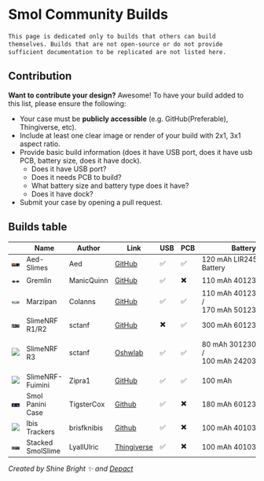 <link rel="stylesheet" href="smol-slimes-community-builds.css">

# Smol Community Builds

```admonish info
This page is dedicated only to builds that others can build themselves. Builds that are not open-source or do not provide sufficient documentation to be replicated are not listed here.
```

## Contribution

**Want to contribute your design?** Awesome! To have your build added to this list, please ensure the following:

- Your case must be **publicly accessible** (e.g. GitHub(Preferable), Thingiverse, etc).
- Include at least one clear image or render of your build with 2x1, 3x1 aspect ratio.
- Provide basic build information (does it have USB port, does it have usb PCB, battery size, does it have dock).
  - Does it have USB port?
  - Does it needs PCB to build?
  - What battery size and battery type does it have?
  - Does it have dock?
- Submit your case by opening a pull request.

## Builds table

<table class="community-builds-table table-sort table-arrows">
  <thead>
    <tr>
      <th class="disable-sort"></th>
      <th class="onload-sort">Name</th>
      <th>Author</th>
      <th>Link</th>
      <th>USB</th>
      <th>PCB</th>
      <th>Battery</th>
      <th>Dock</th>
    </tr>
  </thead>
  <tbody>
    <tr>
      <td>
        <img
          src="https://raw.githubusercontent.com/Aed-1/Aed-Slimes/refs/heads/main/img/Aed-Slime.png"
          loading="lazy"
        />
      </td>
      <td>Aed-Slimes</td>
      <td>Aed</td>
      <td>
        <a href="https://github.com/Aed-1/Aed-Slimes">GitHub</a>
      </td>
      <td>✅</td>
      <td>✅</td>
      <td>
        <div class="tooltip-text-container">
          120 mAh
          <span class="tooltip-text">LIR2450 Battery</span>
        </div>
      </td>
      <td>✖️</td>
    </tr>
    <tr>
      <td>
        <img
          src="https://raw.githubusercontent.com/ManicQuinn/SlimeVR-Gremlin/refs/heads/main/photos/GremlinTrackers.png"
          loading="lazy"
        />
      </td>
      <td>Gremlin</td>
      <td>ManicQuinn</td>
      <td>
        <a href="https://github.com/ManicQuinn/SlimeVR-Gremlin">GitHub</a>
      </td>
      <td>✅</td>
      <td>✖️</td>
      <td>
        <div class="tooltip-text-container">
          110 mAh
          <span class="tooltip-text">401230 Battery</span>
        </div>
      </td>
      <td>✖️</td>
    </tr>
    <tr>
      <td>
        <img
          src="assets/Marzipan-Case-By-Colanns.png"
          loading="lazy"
        />
      </td>
      <td>Marzipan</td>
      <td>Colanns</td>
      <td>
        <a href="https://github.com/colasama/Marzipan">GitHub</a>
      </td>
      <td>✅</td>
      <td>✅</td>
      <td style="white-space: nowrap">
        <div class="tooltip-text-container">
          110 mAh
          <span class="tooltip-text">401230 Battery</span>
        </div>
        /
        <div class="tooltip-text-container">
          170 mAh
          <span class="tooltip-text">501230 Battery</span>
        </div>
      </td>
      <td>✖️</td>
    </tr>
    <tr>
      <td>
        <img
          src="assets/SlimeNRF-R1&R2-by-sctanf.jpg"
          loading="lazy"
        />
      </td>
      <td>SlimeNRF R1/R2</td>
      <td>sctanf</td>
      <td>
        <a href="https://github.com/SlimeVR/SlimeVR-Tracker-nRF-PCB">GitHub</a>
      </td>
      <td>✖️</td>
      <td>✅</td>
      <td>
        <div class="tooltip-text-container">
          300 mAh
          <span class="tooltip-text">601230 Battery</span>
        </div>
      </td>
      <td>✅</td>
    </tr>
    <tr>
      <td>
        <img
          src="https://image.easyeda.com/pullimage/yqgxTM1PciHEAJCbQuXxcXNqxEJMzmkE2ujd4QaK.jpeg"
          loading="lazy"
        />
      </td>
      <td>SlimeNRF R3</td>
      <td>sctanf</td>
      <td>
        <a href="https://oshwlab.com/sctanf/slimenrf3">Oshwlab</a>
      </td>
      <td>✅</td>
      <td>✅</td>
      <td style="white-space: nowrap">
        <div class="tooltip-text-container">
          80 mAh
          <span class="tooltip-text">301230 Battery</span>
        </div>
        /
        <div class="tooltip-text-container">
          100 mAh
          <span class="tooltip-text">242030 Battery</span>
        </div>
      </td>
      <td>
        <div class="tooltip-text-container">
          ✅
          <span class="tooltip-text">Use SlimeNRF R1/R2 dock.</span>
        </div>
      </td>
    </tr>
    <tr>
      <td>
        <img
          src="assets/SlimeNRF-Fuimini-by-Zipra1.png"
          loading="lazy"
        />
      </td>
      <td>SlimeNRF-Fuimini</td>
      <td>Zipra1</td>
      <td>
        <a href="https://github.com/Zipra1/SlimeNRF-Fuimini">GitHub</a>
      </td>
      <td>✅</td>
      <td>✅</td>
      <td>100 mAh</td>
      <td>✅</td>
    </tr>
    <tr>
      <td>
        <img
          src="assets/Smol-Panini-Case-by-TigsterCox.png"
          loading="lazy"
        />
      </td>
      <td>Smol Panini Case</td>
      <td>TigsterCox</td>
      <td>
        <a href="https://github.com/TigsterCox/Smol-Panini-Case/">Github</a>
      </td>
      <td>✅</td>
      <td>✖️</td>
      <td>
        <div class="tooltip-text-container">
          180 mAh
          <span class="tooltip-text">601230 Battery</span>
        </div>
      </td>
      <td>✖️</td>
    </tr>
    <tr>
      <td>
        <img
          src="https://raw.githubusercontent.com/brisfknibis/ibis-trackers/refs/heads/main/Images/IbisTracker.jpg"
          loading="lazy"
        />
      </td>
      <td>Ibis Trackers</td>
      <td>brisfknibis</td>
      <td>
        <a href="https://github.com/brisfknibis/ibis-trackers/">Github</a>
      </td>
      <td>✅</td>
      <td>✖️</td>
      <td>
        <div class="tooltip-text-container">
          100 mAh
          <span class="tooltip-text">401030 Battery</span>
        </div>
      </td>
      <td>✖️</td>
    </tr>
    <tr>
      <td>
        <img
          src="assets/Stacked-SmolSlime-by-LyallUlric.png"
          loading="lazy"
        />
      </td>
      <td>Stacked SmolSlime</td>
      <td>LyallUlric</td>
      <td>
        <a href="https://www.thingiverse.com/thing:6941615">Thingiverse</a>
      </td>
      <td>✅</td>
      <td>✖️</td>
      <td>
        <div class="tooltip-text-container">
          100 mAh
          <span class="tooltip-text">401030 Battery</span>
        </div>
      </td>
      <td>✖️</td>
    </tr>
  </tbody>
</table>

_Created by Shine Bright ✨ and [Depact](https://github.com/Depact)_